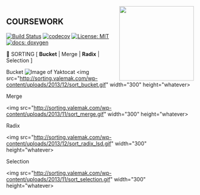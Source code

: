 <img src="https://molpredstvo.ru/wp-content/uploads/2017/01/Gerb_MGTU_imeni_Baumana.png" width="200" height="whatever" align="right">

## COURSEWORK
[![Build Status](https://travis-ci.org/SimonRussia/bst.svg?branch=master)](https://travis-ci.org/SimonRussia/bst) [![codecov](https://codecov.io/gh/SimonRussia/bst/branch/master/graph/badge.svg)](https://codecov.io/gh/SimonRussia/bst) [![License: MIT](https://img.shields.io/badge/License-MIT-blue.svg)](/LICENSE) [![docs: doxygen](https://img.shields.io/badge/doxygen-github.io-orange.svg)](https://simonrussia.github.io/bst/files.html)

🚀 SORTING [ **Bucket** | Merge | **Radix** | Selection ]


Bucket
![Image of Yaktocat](http://sorting.valemak.com/wp-content/uploads/2013/12/sort_bucket.gif)
<img src="http://sorting.valemak.com/wp-content/uploads/2013/12/sort_bucket.gif" width="300" height="whatever>

Merge

<img src="http://sorting.valemak.com/wp-content/uploads/2013/11/sort_merge.gif" width="300" height="whatever>

Radix

<img src="http://sorting.valemak.com/wp-content/uploads/2013/12/sort_radix_lsd.gif" width="300" height="whatever>

Selection

<img src="http://sorting.valemak.com/wp-content/uploads/2013/11/sort_selection.gif" width="300" height="whatever>
